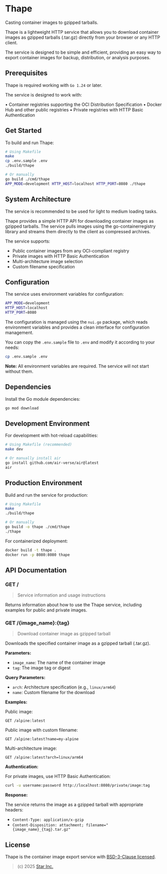 # Thape

Casting container images to gzipped tarballs.

Thape is a lightweight HTTP service that allows you to download container images as gzipped tarballs (.tar.gz) directly from your browser or any HTTP client.

The service is designed to be simple and efficient, providing an easy way to export container images for backup, distribution, or analysis purposes.

## Prerequisites

Thape is required working with `Go 1.24` or later.

The service is designed to work with:

• Container registries supporting the OCI Distribution Specification
• Docker Hub and other public registries
• Private registries with HTTP Basic Authentication

## Get Started

To build and run Thape:

```bash
# Using Makefile
make
cp .env.sample .env
./build/thape

# Or manually
go build ./cmd/thape
APP_MODE=development HTTP_HOST=localhost HTTP_PORT=8080 ./thape
```

## System Architecture

The service is recommended to be used for light to medium loading tasks.

Thape provides a simple HTTP API for downloading container images as gzipped tarballs. The service pulls images using the go-containerregistry library and streams them directly to the client as compressed archives.

The service supports:
- Public container images from any OCI-compliant registry
- Private images with HTTP Basic Authentication
- Multi-architecture image selection
- Custom filename specification

## Configuration

The service uses environment variables for configuration:

```bash
APP_MODE=development
HTTP_HOST=localhost
HTTP_PORT=8080
```

The configuration is managed using the `nui.go` package, which reads environment variables and provides a clean interface for configuration management.

You can copy the `.env.sample` file to `.env` and modify it according to your needs:

```bash
cp .env.sample .env
```

**Note:** All environment variables are required. The service will not start without them.

## Dependencies

Install the Go module dependencies:

```bash
go mod download
```

## Development Environment

For development with hot-reload capabilities:

```bash
# Using Makefile (recommended)
make dev

# Or manually install air
go install github.com/air-verse/air@latest
air
```

## Production Environment

Build and run the service for production:

```bash
# Using Makefile
make
./build/thape

# Or manually
go build -o thape ./cmd/thape
./thape
```

For containerized deployment:

```bash
docker build -t thape .
docker run -p 8080:8080 thape
```

## API Documentation

### GET /

> Service information and usage instructions

Returns information about how to use the Thape service, including examples for public and private images.

### GET /{image_name}:{tag}

> Download container image as gzipped tarball

Downloads the specified container image as a gzipped tarball (.tar.gz).

**Parameters:**
- `image_name`: The name of the container image
- `tag`: The image tag or digest

**Query Parameters:**
- `arch`: Architecture specification (e.g., `linux/arm64`)
- `name`: Custom filename for the download

**Examples:**

Public image:
```
GET /alpine:latest
```

Public image with custom filename:
```
GET /alpine:latest?name=my-alpine
```

Multi-architecture image:
```
GET /alpine:latest?arch=linux/arm64
```

**Authentication:**

For private images, use HTTP Basic Authentication:

```bash
curl -u username:password http://localhost:8080/private/image:tag
```

**Response:**

The service returns the image as a gzipped tarball with appropriate headers:
- `Content-Type: application/x-gzip`
- `Content-Disposition: attachment; filename="{image_name}_{tag}.tar.gz"`

## License

Thape is the container image export service with [BSD-3-Clause licensed](LICENSE).

> (c) 2025 [Star Inc.](https://starinc.xyz/)

